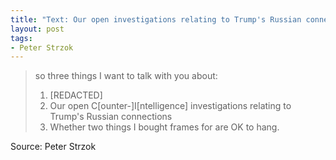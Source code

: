 ```yaml
---
title: "Text: Our open investigations relating to Trump's Russian connections"
layout: post
tags:
- Peter Strzok
---
```


> so three things I want to talk with you about:
>
> 1. [REDACTED]
> 2. Our open C[ounter-]I[ntelligence] investigations relating to Trump's Russian connections
> 3. Whether two things I bought frames for are OK to hang.

Source: Peter Strzok
